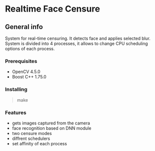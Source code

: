 # Realtime Face Censure

## General info
System for real-time censuring. It detects face and applies selected blur. 
System is divided into 4 processes, it allows to change CPU scheduling options of each process.


### Prerequisites
- OpenCV 4.5.0
- Boost C++ 1.75.0

### Installing

> make	


### Features
- gets images captured from the camera
- face recognition based on DNN module
- two censure modes
- diffrent schedulers
- set affinity of each process

	
